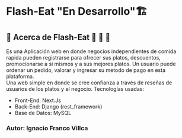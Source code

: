 # Flash-Eat "En Desarrollo"🏗️

## 🚀 Acerca de Flash-Eat 🍔 🍺 🍕
Es una Aplicación web en donde negocios independientes de comida rapida pueden registrarse para ofrecer sus platos, descuentos, promocionarse a si mismos y a sus mejores platos.
Un usuario puede ordenar un pedido, valorar y ingresar su metodo de pago en esta plataforma.  
Una web simple en donde se cree confianza a través de reseñas de usuarios de los platos y el negocio.
Tecnologías usadas: 
- Front-End: Next.Js
- Back-End: Django (rest_framework)
- Base de Datos: MySQL
### Autor: Ignacio Franco Villca
